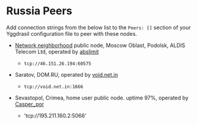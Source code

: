 # Russia Peers

Add connection strings from the below list to the `Peers: []` section of your
Yggdrasil configuration file to peer with these nodes.

* [Network neighborhood](http://netwhood.online) public node,  Moscow Oblast, Podolsk, ALDIS Telecom Ltd, operated by [abslimit](http://netwhood.online/feedback/)
  * `tcp://46.151.26.194:60575`

* Saratov, DOM.RU, operated by [void.net.in](https://void.net.in)
  * `tcp://void.net.in:1666`

* Sevastopol, Crimea, home user public node. uptime 97%, operated by [Casper_por](https://vk.com/casper_por)
  *  'tcp://195.211.160.2:5066'
  
